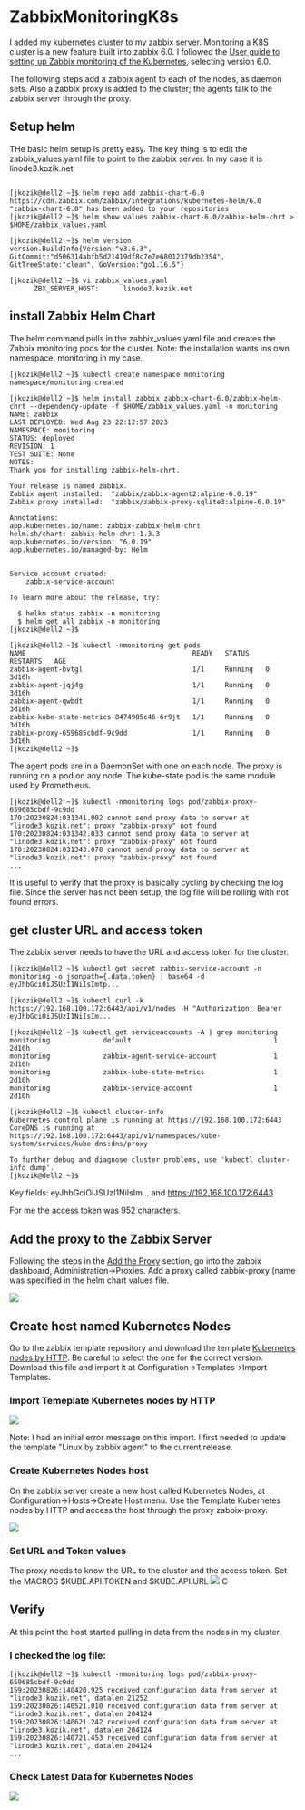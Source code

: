# ZabbixMonitoringK8s
I added my kubernetes cluster to my zabbix server.  Monitoring a K8S cluster is a new feature built into zabbix 6.0. 
I followed the [User guide to setting up Zabbix monitoring of the Kubernetes](https://www.zabbix.com/integrations/kubernetes), selecting version 6.0.

The following steps add a zabbix agent to each of the nodes, as daemon sets.  Also a zabbix proxy is added to the cluster; the agents talk to the zabbix server through the proxy. 

## Setup helm
THe basic helm setup is pretty easy.  The key thing is to edit the zabbix_values.yaml file to point to the zabbix server. In my case it is linode3.kozik.net
```

[jkozik@dell2 ~]$ helm repo add zabbix-chart-6.0  https://cdn.zabbix.com/zabbix/integrations/kubernetes-helm/6.0
"zabbix-chart-6.0" has been added to your repositories
[jkozik@dell2 ~]$ helm show values zabbix-chart-6.0/zabbix-helm-chrt > $HOME/zabbix_values.yaml

[jkozik@dell2 ~]$ helm version
version.BuildInfo{Version:"v3.6.3", GitCommit:"d506314abfb5d21419df8c7e7e68012379db2354", GitTreeState:"clean", GoVersion:"go1.16.5"}

[jkozik@dell2 ~]$ vi zabbix_values.yaml
      ZBX_SERVER_HOST:      linode3.kozik.net

```

## install Zabbix Helm Chart
The helm command pulls in the zabbix_values.yaml file and creates the Zabbix monitoring pods for the cluster.  Note: the installation wants ins own namespace, monitoring in my case.
```
[jkozik@dell2 ~]$ kubectl create namespace monitoring
namespace/monitoring created

[jkozik@dell2 ~]$ helm install zabbix zabbix-chart-6.0/zabbix-helm-chrt --dependency-update -f $HOME/zabbix_values.yaml -n monitoring
NAME: zabbix
LAST DEPLOYED: Wed Aug 23 22:12:57 2023
NAMESPACE: monitoring
STATUS: deployed
REVISION: 1
TEST SUITE: None
NOTES:
Thank you for installing zabbix-helm-chrt.

Your release is named zabbix.
Zabbix agent installed:  "zabbix/zabbix-agent2:alpine-6.0.19"
Zabbix proxy installed:  "zabbix/zabbix-proxy-sqlite3:alpine-6.0.19"

Annotations:
app.kubernetes.io/name: zabbix-zabbix-helm-chrt
helm.sh/chart: zabbix-helm-chrt-1.3.3
app.kubernetes.io/version: "6.0.19"
app.kubernetes.io/managed-by: Helm


Service account created:
    zabbix-service-account

To learn more about the release, try:

  $ helkm status zabbix -n monitoring
  $ helm get all zabbix -n monitoring
[jkozik@dell2 ~]$

[jkozik@dell2 ~]$ kubectl -nmonitoring get pods
NAME                                         READY   STATUS    RESTARTS   AGE
zabbix-agent-bvtgl                           1/1     Running   0          3d16h
zabbix-agent-jqj4g                           1/1     Running   0          3d16h
zabbix-agent-qwbdt                           1/1     Running   0          3d16h
zabbix-kube-state-metrics-8474985c46-6r9jt   1/1     Running   0          3d16h
zabbix-proxy-659685cbdf-9c9dd                1/1     Running   0          3d16h
[jkozik@dell2 ~]$

```
The agent pods are in a DaemonSet with one on each node.  The proxy is running on a pod on any node. The kube-state pod is the same module used by Promethieus. 

```
[jkozik@dell2 ~]$ kubectl -nmonitoring logs pod/zabbix-proxy-659685cbdf-9c9dd
170:20230824:031341.002 cannot send proxy data to server at "linode3.kozik.net": proxy "zabbix-proxy" not found
170:20230824:031342.033 cannot send proxy data to server at "linode3.kozik.net": proxy "zabbix-proxy" not found
170:20230824:031343.078 cannot send proxy data to server at "linode3.kozik.net": proxy "zabbix-proxy" not found
...
```
It is useful to verify that the proxy is basically cycling by checking the log file.  Since the server has not been setup, the log file will be rolling with not found errors.

## get cluster URL and access token
The zabbix server needs to have the URL and access token for the cluster.  
```
[jkozik@dell2 ~]$ kubectl get secret zabbix-service-account -n monitoring -o jsonpath={.data.token} | base64 -d
eyJhbGciOiJSUzI1NiIsImtp...

[jkozik@dell2 ~]$ kubectl curl -k https://192.168.100.172:6443/api/v1/nodes -H "Authorization: Bearer
eyJhbGciOiJSUzI1NiIsIm...

[jkozik@dell2 ~]$ kubectl get serviceaccounts -A | grep monitoring
monitoring             default                                   1         2d10h
monitoring             zabbix-agent-service-account              1         2d10h
monitoring             zabbix-kube-state-metrics                 1         2d10h
monitoring             zabbix-service-account                    1         2d10h

[jkozik@dell2 ~]$ kubectl cluster-info
Kubernetes control plane is running at https://192.168.100.172:6443
CoreDNS is running at https://192.168.100.172:6443/api/v1/namespaces/kube-system/services/kube-dns:dns/proxy

To further debug and diagnose cluster problems, use 'kubectl cluster-info dump'.
[jkozik@dell2 ~]$
```
Key fields:  eyJhbGciOiJSUzI1NiIsIm... and https://192.168.100.172:6443

For me the access token was 952 characters.

## Add the proxy to the Zabbix Server
Following the steps in the [Add the Proxy](https://blog.zabbix.com/monitoring-kubernetes-with-zabbix/25055/#add-the-proxy) section, go into the zabbix dashboard, Administration->Proxies. Add a proxy called zabbix-proxy (name was specified in the helm chart values file.

![](images/AddZabbixProxy082723.png)


## Create host named Kubernetes Nodes
Go to the zabbix template repository and download the template [Kubernetes nodes by HTTP](https://git.zabbix.com/projects/ZBX/repos/zabbix/browse/templates/app/kubernetes_http/kubernetes_nodes_http/template_kubernetes_nodes.yaml).  Be careful to select the one for the correct version. Download this file and import it at Configuration->Templates->Import Templates.
### Import Temeplate Kubernetes nodes by HTTP
![](images/ImportKubernetesNodeTemplate082723.png)

Note:  I had an initial error message on this import.  I first needed to update the template "Linux by zabbix agent" to the current release. 

### Create Kubernetes Nodes host
On the zabbix server create a new host called Kubernetes Nodes, at Configuration->Hosts->Create Host menu. Use the Template Kubernetes nodes by HTTP and access the host through the proxy zabbix-proxy. 

![](images/CreateKubernetesNodesHost082723.png)


### Set URL and Token values
The proxy needs to know the URL to the cluster and the access token.  Set the MACROS $KUBE.API.TOKEN and 
$KUBE.API.URL
![](images/SetTokenValues082723.png)
C
## Verify 
At this point the host started pulling in data from the nodes in my cluster.

### I checked the log file:
```
[jkozik@dell2 ~]$ kubectl -nmonitoring logs pod/zabbix-proxy-659685cbdf-9c9dd
159:20230826:140420.925 received configuration data from server at "linode3.kozik.net", datalen 21252
159:20230826:140521.010 received configuration data from server at "linode3.kozik.net", datalen 204124
159:20230826:140621.242 received configuration data from server at "linode3.kozik.net", datalen 204124
159:20230826:140721.453 received configuration data from server at "linode3.kozik.net", datalen 204124
...

```
### Check Latest Data for Kubernetes Nodes
![](KubeNodesLatestData082723.png)









